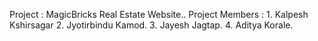 Project : MagicBricks Real Estate Website..
Project Members : 1. Kalpesh Kshirsagar  2. Jyotirbindu Kamod.  3. Jayesh Jagtap.  4. Aditya Korale.
